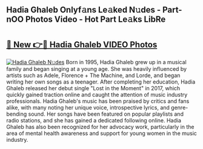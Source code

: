 ## Hadia Ghaleb Onlyf𝚊ns Le𝚊ked N𝚞des - Part-nOO Photos Video - Hot Part Le𝚊ks LibRe

# <h2><a href="http://ab3658.deff.icu/?id=Hadia+Ghaleb">🔗 New 👉🔴 Hadia Ghaleb VIDEO Photos</a></h2>

[![Hadia Ghaleb N𝚞des](https://i.imgur.com/rIISA9y.gif)](http://ab3658.deff.icu/?id=Hadia+Ghaleb)
Born in 1995, Hadia Ghaleb grew up in a musical family and began singing at a young age. She was heavily influenced by artists such as Adele, Florence + The Machine, and Lorde, and began writing her own songs as a teenager. After completing her education, Hadia Ghaleb released her debut single "Lost in the Moment" in 2017, which quickly gained traction online and caught the attention of music industry professionals. Hadia Ghaleb's music has been praised by critics and fans alike, with many noting her unique voice, introspective lyrics, and genre-bending sound. Her songs have been featured on popular playlists and radio stations, and she has gained a dedicated following online. Hadia Ghaleb has also been recognized for her advocacy work, particularly in the area of mental health awareness and support for young women in the music industry.

